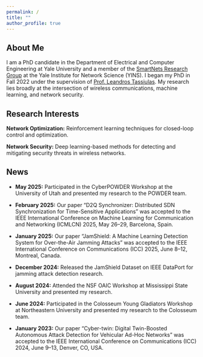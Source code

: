 ```yaml
---
permalink: /
title: ""
author_profile: true
---
```


## About Me

I am a PhD candidate in the Department of Electrical and Computer Engineering at Yale University and a member of the [SmartNets Research Group](https://smartnets.yale.edu/) at the Yale Institute for Network Science (YINS). I began my PhD in Fall 2022 under the supervision of [Prof. Leandros Tassiulas](https://engineering.yale.edu/research-and-faculty/faculty-directory/leandros-tassiulas).   My research lies broadly at the intersection of wireless communications, machine learning, and network security.

## Research Interests

**Network Optimization:**
Reinforcement learning techniques for closed-loop control and optimization.

**Network Security:**
Deep learning-based methods for detecting and mitigating security threats in wireless networks.


## News

- **May 2025:** Participated in the CyberPOWDER Workshop at the University of Utah and presented my research to the POWDER team.

- **February 2025:** Our paper “D2Q Synchronizer: Distributed SDN Synchronization for Time-Sensitive Applications” was accepted to the IEEE International Conference on Machine Learning for Communication and Networking (ICMLCN) 2025, May 26–29, Barcelona, Spain.

- **January 2025:** Our paper “JamShield: A Machine Learning Detection System for Over-the-Air Jamming Attacks” was accepted to the IEEE International Conference on Communications (ICC) 2025, June 8–12, Montreal, Canada.

- **December 2024:** Released the JamShield Dataset on IEEE DataPort for jamming attack detection research.

- **August 2024:** Attended the NSF OAIC Workshop at Mississippi State University and presented my research.

- **June 2024:** Participated in the Colosseum Young Gladiators Workshop at Northeastern University and presented my research to the Colosseum team.

- **January 2023:** Our paper “Cyber-twin: Digital Twin-Boosted Autonomous Attack Detection for Vehicular Ad-Hoc Networks” was accepted to the IEEE International Conference on Communications (ICC) 2024, June 9–13, Denver, CO, USA.

